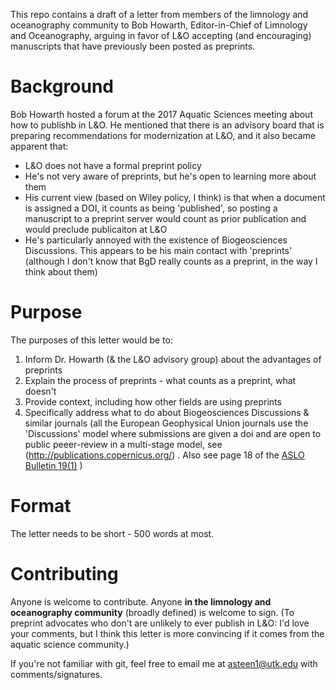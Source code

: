 This repo contains a draft of a letter from members of the limnology and oceanography community to Bob Howarth, Editor-in-Chief of Limnology and Oceanography, arguing in favor of L&O accepting (and encouraging) manuscripts that have previously been posted as preprints.

# Background

Bob Howarth hosted a forum at the 2017 Aquatic Sciences meeting about how to publishb in L&O. He mentioned that there is an advisory board that is preparing recommendations for modernization at L&O, and it also became apparent that:

- L&O does not have a formal preprint policy
- He's not very aware of preprints, but he's open to learning more about them
- His current view (based on Wiley policy, I think) is that when a document is assigned a DOI, it counts as being 'published', so posting a manuscript to a preprint server would count as prior publication and would preclude publicaiton at L&O
- He's particularly annoyed with the existence of Biogeosciences Discussions. This appears to be his main contact with 'preprints' (although I don't know that BgD really counts as a preprint, in the way I think about them)

# Purpose

The purposes of this letter would be to:

1. Inform Dr. Howarth (& the L&O advisory group) about the advantages of preprints
2. Explain the process of preprints - what counts as a preprint, what doesn't
3. Provide context, including how other fields are using preprints
3. Specifically address what to do about Biogeosciences Discussions & similar journals (all the European Geophysical Union journals use the 'Discussions' model where submissions are given a doi and are open to public peeer-review in a multi-stage model, see (http://publications.copernicus.org/) . Also see page 18 of the [ASLO Bulletin 19(1)](http://aslo.org/bulletin/10_v19_i1.pdf#page=18) )

# Format

The letter needs to be short - 500 words at most.

# Contributing

Anyone is welcome to contribute. Anyone **in the limnology and oceanography community** (broadly defined) is welcome to sign. (To preprint advocates who don't are unlikely to ever publish in L&O: I'd love your comments, but I think this letter is more convincing if it comes from the aquatic science community.)

If you're not familiar with git, feel free to email me at [asteen1@utk.edu](mailto:asteen1@utk.edu) with comments/signatures.
